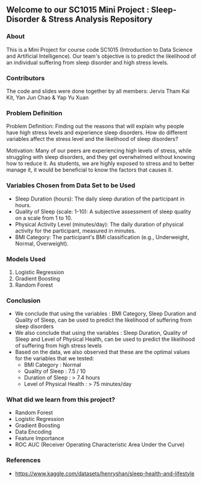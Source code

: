 ## Welcome to our SC1015 Mini Project : Sleep-Disorder & Stress Analysis Repository
### About
This is a Mini Project for course code SC1015 (Introduction to Data Science and Artificial Intelligence).
Our team's objective is to predict the likelihood of an individual suffering from sleep disorder and high stress levels.
     
### Contributors
The code and slides were done together by all members: Jervis Tham Kai Kit, Yan Jun Chao & Yap Yu Xuan

### Problem Definition
Problem Definition: Finding out the reasons that will explain why people have high stress levels and experience sleep disorders. How do different variables affect the stress level and the likelihood of sleep disorders?

Motivation: Many of our peers are experiencing high levels of stress, while struggling with sleep disorders, and they get overwhelmed without knowing how to reduce it. As students, we are highly exposed to stress and to better manage it, it would be beneficial to know the factors that causes it.

### Variables Chosen from Data Set to be Used
- Sleep Duration (hours): The daily sleep duration of the participant in hours.
- Quality of Sleep (scale: 1-10): A subjective assessment of sleep quality on a scale from 1 to 10.
- Physical Activity Level (minutes/day): The daily duration of physical activity for the participant, measured in minutes.
- BMI Category: The participant's BMI classification (e.g., Underweight, Normal, Overweight).

### Models Used
  1. Logistic Regression
  2. Gradient Boosting
  3. Random Forest 

### Conclusion
- We conclude that using the variables : BMI Category, Sleep Duration and Quality of Sleep, can be used to predict the likelihood of suffering from sleep disorders
- We also conclude that using the variables : Sleep Duration, Quality of Sleep and Level of Physical Health, can be used to predict the likelihood of suffering from high stress levels
- Based on the data, we also observed that these are the optimal values for the variables that we tested:
  - BMI Category : Normal
  - Quality of Sleep : 7.5 / 10
  - Duration of Sleep : > 7.4 hours
  - Level of Physical Health : > 75 minutes/day
  
  
### What did we learn from this project?
- Random Forest 
- Logistic Regression 
- Gradient Boosting
- Data Encoding
- Feature Importance
- ROC AUC (Receiver Operating Characteristic Area Under the Curve)

### References
- https://www.kaggle.com/datasets/henryshan/sleep-health-and-lifestyle
